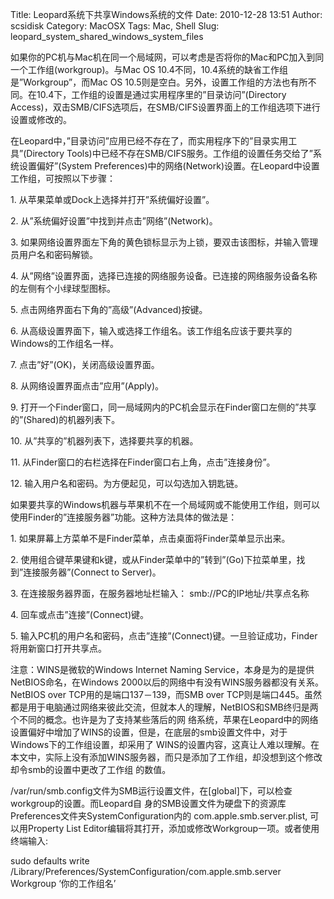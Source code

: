 Title: Leopard系统下共享Windows系统的文件
Date: 2010-12-28 13:51
Author: scsidisk
Category: MacOSX
Tags: Mac, Shell
Slug: leopard_system_shared_windows_system_files

如果你的PC机与Mac机在同一个局域网，可以考虑是否将你的Mac和PC加入到同一个工作组(workgroup)。与Mac
OS 10.4不同，10.4系统的缺省工作组是”Workgroup”，而Mac OS
10.5则是空白。另外，设置工作组的方法也有所不同。在10.4下，工作组的设置是通过实用程序里的”目录访问”(Directory
Access)，双击SMB/CIFS选项后，在SMB/CIFS设置界面上的工作组选项下进行设置或修改的。

在Leopard中，”目录访问”应用已经不存在了，而实用程序下的”目录实用工具”(Directory
Tools)中已经不存在SMB/CIFS服务。工作组的设置任务交给了”系统设置偏好”(System
Preferences)中的网络(Network)设置。在Leopard中设置工作组，可按照以下步骤：

​1. 从苹果菜单或Dock上选择并打开”系统偏好设置”。

​2. 从”系统偏好设置”中找到并点击”网络”(Network)。

​3.
如果网络设置界面左下角的黄色锁标显示为上锁，要双击该图标，并输入管理员用户名和密码解锁。

​4.
从”网络”设置界面，选择已连接的网络服务设备。已连接的网络服务设备名称的左侧有个小绿球型图标。

​5. 点击网络界面右下角的”高级”(Advanced)按键。

​6.
从高级设置界面下，输入或选择工作组名。该工作组名应该于要共享的Windows的工作组名一样。

​7. 点击”好”(OK)，关闭高级设置界面。

​8. 从网络设置界面点击”应用”(Apply)。

​9.
打开一个Finder窗口，同一局域网内的PC机会显示在Finder窗口左侧的”共享的”(Shared)的机器列表下。

​10. 从”共享的”机器列表下，选择要共享的机器。

​11. 从Finder窗口的右栏选择在Finder窗口右上角，点击”连接身份”。

​12. 输入用户名和密码。为方便起见，可以勾选加入钥匙链。

如果要共享的Windows机器与苹果机不在一个局域网或不能使用工作组，则可以使用Finder的”连接服务器”功能。这种方法具体的做法是：

​1. 如果屏幕上方菜单不是Finder菜单，点击桌面将Finder菜单显示出来。

​2.
使用组合键苹果键和k键，或从Finder菜单中的”转到”(Go)下拉菜单里，找到”连接服务器”(Connect
to Server)。

​3. 在连接服务器界面，在服务器地址栏输入： smb://PC的IP地址/共享点名称

​4. 回车或点击”连接”(Connect)键。

​5.
输入PC机的用户名和密码，点击”连接”(Connect)键。一旦验证成功，Finder将用新窗口打开共享点。

注意：WINS是微软的Windows Internet Naming
Service，本身是为的是提供NetBIOS命名，在Windows
2000以后的网络中有没有WINS服务器都没有关系。NetBIOS over
TCP用的是端口137－139，而SMB over
TCP则是端口445。虽然都是用于电脑通过网络来彼此交流，但就本人的理解，NetBIOS和SMB终归是两个不同的概念。也许是为了支持某些落后的网
络系统，苹果在Leopard中的网络设置偏好中增加了WINS的设置，但是，在底层的smb设置文件中，对于Windows下的工作组设置，却采用了
WINS的设置内容，这真让人难以理解。在本文中，实际上没有添加WINS服务器，而只是添加了工作组，却没想到这个修改却令smb的设置中更改了工作组
的数值。

/var/run/smb.config文件为SMB运行设置文件，在[global]下，可以检查workgroup的设置。而Leopard自
身的SMB设置文件为硬盘下的资源库Preferences文件夹SystemConfiguration内的
com.apple.smb.server.plist, 可以用Property List
Editor编辑将其打开，添加或修改Workgroup一项。或者使用终端输入:

sudo defaults write
/Library/Preferences/SystemConfiguration/com.apple.smb.server Workgroup
‘你的工作组名’

<div class="posttagsblock">
</div>

